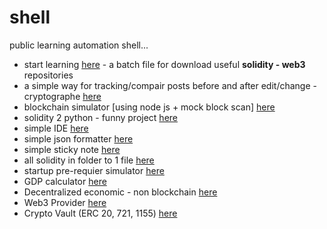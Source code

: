 # shell
public learning automation shell...

- start learning [here](https://github.com/mosi-sol/shell/tree/main/start-learning) - a batch file for download useful **solidity - web3** repositories
- a simple way for tracking/compair posts before and after edit/change - cryptographe [here](https://github.com/mosi-sol/shell/tree/main/nodejs-cryptography) 
- blockchain simulator [using node js + mock block scan] [here](https://github.com/mosi-sol/shell/tree/main/Blockchain%20Simulator) 
- solidity 2 python - funny project [here](https://github.com/mosi-sol/shell/tree/main/Translate%20Solidity%202%20python)
- simple IDE [here](https://github.com/mosi-sol/shell/tree/main/ide)
- simple json formatter [here](https://github.com/mosi-sol/shell/tree/main/JsonFormatter)
- simple sticky note [here](https://github.com/mosi-sol/shell/tree/main/sticky%20notes)
- all solidity in folder to 1 file [here](https://github.com/mosi-sol/shell/tree/main/solidity_files_2_one_file)
- startup pre-requier simulator [here](https://github.com/mosi-sol/shell/tree/main/StartupSimulator)
- GDP calculator [here](https://github.com/mosi-sol/shell/tree/main/GDP-calculator)
- Decentralized economic - non blockchain [here](https://github.com/mosi-sol/shell/tree/main/Decentralized%20Economic%20System%20-%20non%20Blockchain)
- Web3 Provider [here](https://github.com/mosi-sol/shell/tree/main/Web3Provider)
- Crypto Vault (ERC 20, 721, 1155) [here](https://github.com/mosi-sol/shell/tree/main/CryptoVault)

